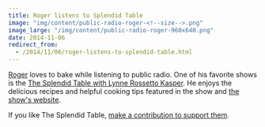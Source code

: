 ```yaml
---
title: Roger listens to Splendid Table
image: "img/content/public-radio-roger-<!--size-->.png"
image_large: "/img/content/public-radio-roger-960x640.png"
date: 2014-11-06
redirect_from:
  - /2014/11/06/roger-listens-to-splendid-table.html
---
```


[Roger](/2014/10/26/roger.html) loves to bake while listening to public radio.
One of his favorite shows is the [The Splendid Table with Lynne Rossetto Kasper](http://www.splendidtable.org/).
He enjoys the delicious recipes and helpful cooking tips featured in the show and [the show's website](http://www.splendidtable.org/recipes).

If you like The Splendid Table, [make a contribution to support them](https://contribute.publicradio.org/contribute.php?&refId=NCYTABLE).

